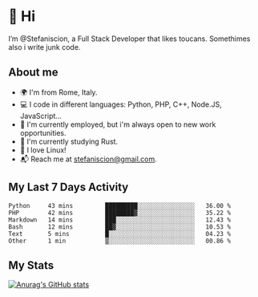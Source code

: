 # 👋 Hi

I’m @Stefaniscion, a Full Stack Developer that likes toucans.
Somethimes also i write junk code.

## About me

- 🌍 I'm from Rome, Italy.
- 💻 I code in different languages: Python, PHP, C++, Node.JS, JavaScript...
- 💼 I'm currently employed, but i'm always open to new work opportunities.
- 🌱 I'm currently studying Rust.
- 🐧 I love Linux!
- 📬 Reach me at stefaniscion@gmail.com.

## My Last 7 Days Activity
<!--START_SECTION:waka-->

```text
Python     43 mins         █████████░░░░░░░░░░░░░░░░   36.00 %
PHP        42 mins         ████████▓░░░░░░░░░░░░░░░░   35.22 %
Markdown   14 mins         ███░░░░░░░░░░░░░░░░░░░░░░   12.43 %
Bash       12 mins         ██▓░░░░░░░░░░░░░░░░░░░░░░   10.53 %
Text       5 mins          █░░░░░░░░░░░░░░░░░░░░░░░░   04.23 %
Other      1 min           ▒░░░░░░░░░░░░░░░░░░░░░░░░   00.86 %
```

<!--END_SECTION:waka-->

## My Stats
[![Anurag's GitHub stats](https://github-readme-stats.vercel.app/api?username=stefaniscion)](https://github.com/anuraghazra/github-readme-stats)
